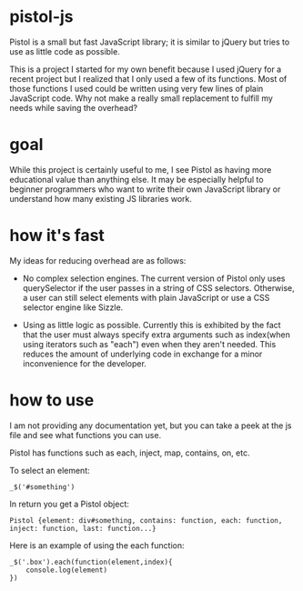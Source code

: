 pistol-js
=========

Pistol is a small but fast JavaScript library; it is similar to jQuery but tries to use as little code as possible.

This is a project I started for my own benefit because I used jQuery for a recent project but I realized that I only used a few of its functions.  Most of those functions I used could be written using very few lines of plain JavaScript code.  Why not make a really small replacement to fulfill my needs while saving the overhead?

goal
=========

While this project is certainly useful to me, I see Pistol as having more educational value than anything else.  It may be especially helpful to beginner programmers who want to write their own JavaScript library or understand how many existing JS libraries work.

how it's fast
=========

My ideas for reducing overhead are as follows:

- No complex selection engines.  The current version of Pistol only uses querySelector if the user passes in a string of CSS selectors.  Otherwise, a user can still select elements with plain JavaScript or use a CSS selector engine like Sizzle.

- Using as little logic as possible.  Currently this is exhibited by the fact that the user must always specify extra arguments such as index(when using iterators such as "each") even when they aren't needed.  This reduces the amount of underlying code in exchange for a minor inconvenience for the developer.

how to use
=========

I am not providing any documentation yet, but you can take a peek at the js file and see what functions you can use.

Pistol has functions such as each, inject, map, contains, on, etc.

To select an element:

```
_$('#something')
```


In return you get a Pistol object:

```
Pistol {element: div#something, contains: function, each: function, inject: function, last: function...}
```


Here is an example of using the each function:

```
_$('.box').each(function(element,index){
	console.log(element)
})
```

